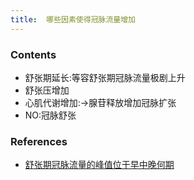 ```yaml
---
title:  哪些因素使得冠脉流量增加
--- 
```


### Contents
- 舒张期延长:等容舒张期冠脉流量极剧上升
- 舒张压增加
- 心肌代谢增加:→腺苷释放增加冠脉扩张
- NO:冠脉舒张

### References
- [舒张期冠脉流量的峰值位于早中晚何期](/舒张期冠脉流量的峰值位于早中晚何期)

